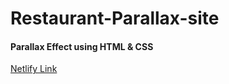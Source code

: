 # Restaurant-Parallax-site

#### Parallax Effect using HTML & CSS

[Netlify Link](https://pratap-food-parallax.netlify.app/)
